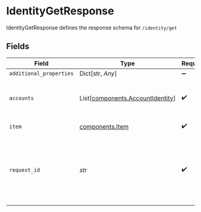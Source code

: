 # IdentityGetResponse

IdentityGetResponse defines the response schema for `/identity/get`


## Fields

| Field                                                                                                                                       | Type                                                                                                                                        | Required                                                                                                                                    | Description                                                                                                                                 |
| ------------------------------------------------------------------------------------------------------------------------------------------- | ------------------------------------------------------------------------------------------------------------------------------------------- | ------------------------------------------------------------------------------------------------------------------------------------------- | ------------------------------------------------------------------------------------------------------------------------------------------- |
| `additional_properties`                                                                                                                     | Dict[str, *Any*]                                                                                                                            | :heavy_minus_sign:                                                                                                                          | N/A                                                                                                                                         |
| `accounts`                                                                                                                                  | List[[components.AccountIdentity](../../models/components/accountidentity.md)]                                                              | :heavy_check_mark:                                                                                                                          | The accounts for which Identity data has been requested                                                                                     |
| `item`                                                                                                                                      | [components.Item](../../models/components/item.md)                                                                                          | :heavy_check_mark:                                                                                                                          | Metadata about the Item.                                                                                                                    |
| `request_id`                                                                                                                                | *str*                                                                                                                                       | :heavy_check_mark:                                                                                                                          | A unique identifier for the request, which can be used for troubleshooting. This identifier, like all Plaid identifiers, is case sensitive. |